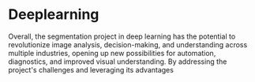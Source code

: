 # Deeplearning
Overall, the segmentation project in deep learning has the potential to revolutionize image analysis, decision-making, and understanding across multiple industries, opening up new possibilities for automation, diagnostics, and improved visual understanding. By addressing the project's challenges and leveraging its advantages
